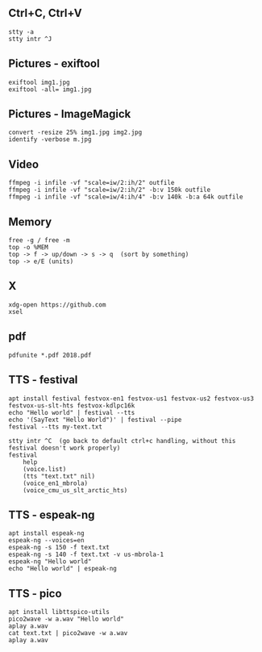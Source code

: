 Ctrl+C, Ctrl+V
--------------
    stty -a
    stty intr ^J



Pictures - exiftool
-------------------
    exiftool img1.jpg 
    exiftool -all= img1.jpg 



Pictures - ImageMagick
----------------------
    convert -resize 25% img1.jpg img2.jpg
    identify -verbose m.jpg



Video
-----
    ffmpeg -i infile -vf "scale=iw/2:ih/2" outfile
    ffmpeg -i infile -vf "scale=iw/2:ih/2" -b:v 150k outfile
    ffmpeg -i infile -vf "scale=iw/4:ih/4" -b:v 140k -b:a 64k outfile



Memory
------
    free -g / free -m
    top -o %MEM
    top -> f -> up/down -> s -> q  (sort by something)
    top -> e/E (units)



X
-
    xdg-open https://github.com
    xsel



pdf
---
    pdfunite *.pdf 2018.pdf



TTS - festival
--------------
    apt install festival festvox-en1 festvox-us1 festvox-us2 festvox-us3 festvox-us-slt-hts festvox-kdlpc16k
    echo "Hello world" | festival --tts
    echo '(SayText "Hello World")' | festival --pipe
    festival --tts my-text.txt

    stty intr ^C  (go back to default ctrl+c handling, without this festival doesn't work properly)
    festival
        help
        (voice.list)
        (tts "text.txt" nil)
        (voice_en1_mbrola)
        (voice_cmu_us_slt_arctic_hts)



TTS - espeak-ng
---------------
    apt install espeak-ng
    espeak-ng --voices=en
    espeak-ng -s 150 -f text.txt
    espeak-ng -s 140 -f text.txt -v us-mbrola-1
    espeak-ng "Hello world"
    echo "Hello world" | espeak-ng



TTS - pico
----------
    apt install libttspico-utils
    pico2wave -w a.wav "Hello world" 
    aplay a.wav
    cat text.txt | pico2wave -w a.wav 
    aplay a.wav

